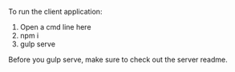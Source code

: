 To run the client application:

1. Open a cmd line here
2. npm i
3. gulp serve


Before you gulp serve, make sure to check out the server readme.